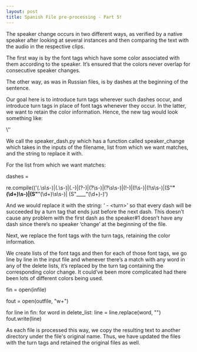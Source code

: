 ```yaml
---
layout: post
title: Spanish File pre-processing - Part 5!
---
```


The speaker change occurs in two different ways, as verified by a native speaker after looking at several instances and then comparing the text with the audio in the respective clips.

The first way is by the font tags which have some color associated with them according to the speaker. It’s ensured that the colors never overlap for consecutive speaker changes. 

The other way, as was in Russian files, is by dashes at the beginning of the sentence.

Our goal here is to introduce turn tags wherever such dashes occur, and introduce turn tags in place of font tags whenever they occur. In the latter, we want to retain the color information. Hence, the new tag would look something like:

\’<turn speaker = “color_code” >’

We call the speaker_dash.py which has a function called speaker_change which takes in the inputs of the filename, list from which we want matches, and the string to replace it with.

For the list from which we want matches:

 dashes = 

re.compile(('(\.\s\s-)|(\.\s-)|(\.-)|(\?-)|(\?\s-)|(\?\s\s-)|(!-)|(!\s-)|(!\s\s-)|(S"____"(\d+)\s-)|(S"____"(\d+)\s\s-)| (S"____"(\d+)-)')

And we would replace it with the string: ‘</turn> - \<turn>’ so that every dash will be succeeded by a turn tag that ends just before the next dash. This doesn’t cause any problem with the first dash as the speaker#1 doesn’t have any dash since there’s no speaker ‘change’ at the beginning of the file.

Next, we replace the font tags with the turn tags, retaining the color information. 

We create lists of the font tags and then for each of those font tags, we go line by line in the input file and whenever there’s a match with any word in any of the delete lists, it’s replaced by the turn tag containing the corresponding color change. It could’ve been more complicated had there been lots of different colors being used. 

fin = open(infile) 

fout = open(outfile, "w+")

for line in fin: 
     for word in delete_list:
           line = line.replace(word, "</turn>") 
     fout.write(line)

As each file is processed this way, we copy the resulting text to another directory under the file's original name. Thus, we have updated the files with the turn tags and retained the original files as well.
